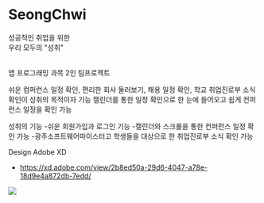 # SeongChwi
성공적인 취업을 위한 <br>
우리 모두의 "성취"
<br><br>

앱 프로그래밍 과목
2인 팀프로젝트

쉬운 컴퍼런스 일정 확인, 편리한 회사 둘러보기, 채용 일정 확인, 학교 취업진로부 소식 확인이 성취의 목적이자 기능
캘린더를 통한 일정 확인으로 한 눈에 들어오고 쉽게 컨퍼런스 일정을 확인 가능

성취의 기능
-쉬운 회원가입과 로그인 기능
-캘린더와 스크롤을 통한 컨퍼런스 일정 확인 가능
-광주소프트웨어마이스터고 학생들을 대상으로 한 취업진로부 소식 확인 가능

Design Adobe XD
- https://xd.adobe.com/view/2b8ed50a-29d6-4047-a78e-18d9e4a872db-7edd/

<img src="https://user-images.githubusercontent.com/48953703/92549586-92c9c600-f294-11ea-90c9-36ec6bd4af5d.png"></img>
